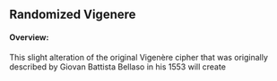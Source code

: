 ## Randomized Vigenere

#### Overview:

This slight alteration of the original Vigenère cipher that was originally described by Giovan Battista Bellaso in his 1553 will create 
